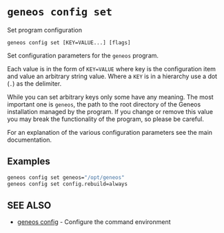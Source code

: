 # `geneos config set`

Set program configuration

```text
geneos config set [KEY=VALUE...] [flags]
```

Set configuration parameters for the `geneos` program.

Each value is in the form of `KEY=VALUE` where key is the configuration
item and value an arbitrary string value. Where a `KEY` is in a
hierarchy use a dot (`.`) as the delimiter.

While you can set arbitrary keys only some have any meaning. The most
important one is `geneos`, the path to the root directory of the Geneos
installation managed by the program. If you change or remove this value
you may break the functionality of the program, so please be careful.

For an explanation of the various configuration parameters see the main
documentation.

## Examples

```bash
geneos config set geneos="/opt/geneos"
geneos config set config.rebuild=always

```

## SEE ALSO

* [geneos config](geneos_config.md)	 - Configure the command environment
